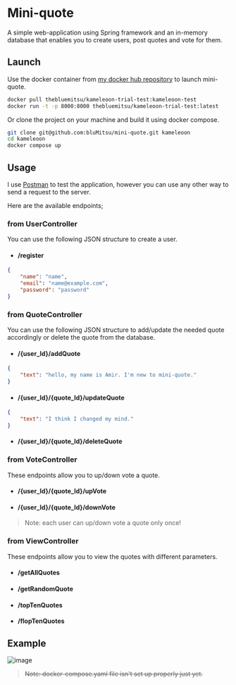 # Mini-quote

A simple web-application using Spring framework and an in-memory database that enables you to create users, post quotes and vote for them. 

## Launch

Use the docker container from [my docker hub repository](https://hub.docker.com/repository/docker/thebluemitsu/kameleoon-trial-test/) to launch mini-quote.

```bash
docker pull thebluemitsu/kameleoon-trial-test:kameleoon-test
docker run -t -p 8000:8000 thebluemitsu/kameleoon-trial-test:latest
```
Or clone the project on your machine and build it using docker compose.
```bash
git clone git@github.com:bluMitsu/mini-quote.git kameleoon
cd kameleoon
docker compose up
```
## Usage
I use [Postman](https://web.postman.co) to test the application, however you can use any other way to send a request to the server.

Here are the available endpoints; 
### from UserController
You can use the following JSON structure to create a user.
* #### /register
```json
{
    "name": "name",
    "email": "name@example.com",
    "password": "password"
}
```
### from QuoteController
You can use the following JSON structure to add/update the needed quote accordingly or delete the quote from the database. 
* #### /{user_Id}/addQuote
```json
{
    "text": "hello, my name is Amir. I'm new to mini-quote."
}
```
* #### /{user_Id}/{quote_Id}/updateQuote
```json
{
    "text": "I think I changed my mind."
}
```
* #### /{user_Id}/{quote_Id}/deleteQuote
### from VoteController
These endpoints allow you to up/down vote a quote.
* #### /{user_Id}/{quote_Id}/upVote
* #### /{user_Id}/{quote_Id}/downVote
>Note: each user can up/down vote a quote only once!
### from ViewController
These endpoints allow you to view the quotes with different parameters.
* #### /getAllQuotes
* #### /getRandomQuote
* #### /topTenQuotes
* #### /flopTenQuotes

## Example
![image](https://user-images.githubusercontent.com/42302276/219646273-95616657-1c98-4ea8-a476-34ce9f7eedbb.png)

>~~Note: docker-compose.yaml file isn't set up properly just yet.~~

